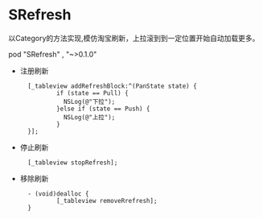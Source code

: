 # SRefresh
以Category的方法实现,模仿淘宝刷新，上拉滚到到一定位置开始自动加载更多。

pod "SRefresh" , "~>0.1.0"

* 注册刷新

        [_tableview addRefreshBlock:^(PanState state) {
                if (state == Pull) {
                  NSLog(@"下拉");
                }else if (state == Push) {
                  NSLog(@"上拉");
                }
        }];
    
* 停止刷新

        [_tableview stopRefresh];

* 移除刷新

        - (void)dealloc {
                [_tableview removeRrefresh];
        }
    
